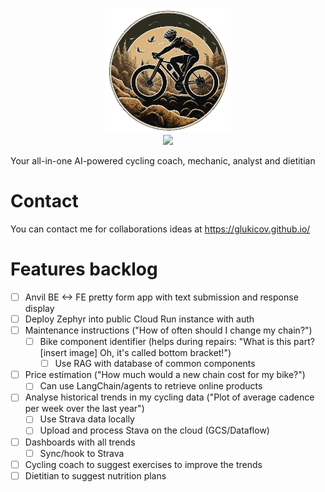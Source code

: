 <p align="center">
<img src="theme/assets/image.png" height="200">
<br>
<img src="https://img.shields.io/badge/Python-FFD43B?style=for-the-badge&logo=python&logoColor=blue">
</p>

Your all-in-one AI-powered cycling coach, mechanic, analyst and dietitian

# Contact 
You can contact me for collaborations ideas at https://glukicov.github.io/

# Features backlog
- [ ] Anvil BE <-> FE pretty form app with text submission and response display 
- [ ] Deploy Zephyr into public Cloud Run instance with auth
- [ ] Maintenance instructions ("How of often should I change my chain?")
  - [ ] Bike component identifier (helps during repairs: "What is this part? [insert image] Oh, it's called bottom bracket!")
    - [ ] Use RAG with database of common components
- [ ] Price estimation ("How much would a new chain cost for my bike?")
  -[ ] Can use LangChain/agents to retrieve online products
- [ ] Analyse historical trends in my cycling data ("Plot of average cadence per week over the last year")
  - [ ] Use Strava data locally
  - [ ] Upload and process Stava on the cloud (GCS/Dataflow)
-[ ] Dashboards with all trends
  - [ ] Sync/hook to Strava 
-[ ] Cycling coach to suggest exercises to improve the trends
-[ ] Dietitian to suggest nutrition plans 